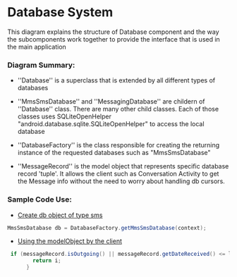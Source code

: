 # Database System
This diagram explains the structure of Database component and the way the subcomponents work together to provide the interface that is used in the main application
### Diagram Summary:
- ''Database'' is a superclass that is extended by all different types of databases 

- ''MmsSmsDatabase'' and ''MessagingDatabase'' are childern of ''Database'' class. There are many other child classes. Each of those classes uses SQLiteOpenHelper "android.database.sqlite.SQLiteOpenHelper" to access the local database

- ''DatabaseFactory'' is the class responsible for creating the returning instance of the requested databases such as "MmsSmsDatabase"

- ''MessageRecord'' is the model object that represents specific database record 'tuple'. It allows the client such as Conversation Activity to get the Message info without the need to worry about handling db cursors. 

### Sample Code Use:

- [Create db object of type sms](https://github.com/Radu-Raicea/SignalAndroid/blob/a579545bd10c99d8e8e5c2a4c3629b2a98259be8/src/org/thoughtcrime/securesms/ConversationAdapter.java#L176)
 ````java
MmsSmsDatabase db = DatabaseFactory.getMmsSmsDatabase(context);
````

- [Using the modelObject by the client](https://github.com/Radu-Raicea/SignalAndroid/blob/a579545bd10c99d8e8e5c2a4c3629b2a98259be8/src/org/thoughtcrime/securesms/ConversationAdapter.java#L324)
````java
 if (messageRecord.isOutgoing() || messageRecord.getDateReceived() <= lastSeen) {
        return i;
      }
````
